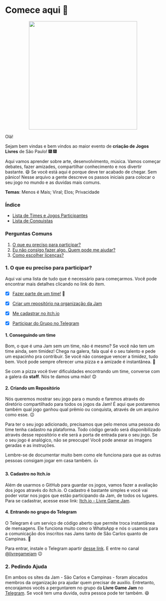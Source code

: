# Comece aqui :rocket:

<img src="https://livregamejam.org/images/logo_large.png" width="350"
style="display: block; margin: auto auto;">

Olá!

Sejam bem vindas e bem vindos ao maior evento de **criação de Jogos Livres** de
São Paulo! :fireworks: :fireworks:

Aqui vamos aprender sobre arte, desenvolvimento, música. Vamos
começar debates, fazer amizades, compartilhar conhecimento e nos divertir
bastante. :smile: Se você está aqui é porque deve ter acabado de chegar.
Sem pânico! Nesse arquivo a gente descreve os passos iniciais para colocar
o seu jogo no mundo e as duvidas mais comuns.

**Temas**: Menos é Mais; Viral; Elos; Privacidade
### Índice

- [Lista de Times e Jogos Participantes](https://github.com/livregamejam/comece-aqui/blob/master/lista-de-participantes.md)
- [Lista de Conquistas](https://github.com/livregamejam/comece-aqui/blob/master/conquistas.md)

### Perguntas Comuns

1. [O que eu preciso para participar?](#1-o-que-eu-preciso-para-participar) 
2. [Eu não consigo fazer algo. Quem pode me ajudar?](#2-pedindo-ajuda) 
3. [Como escolher licenças?](https://github.com/livregamejam/comece-aqui/blob/master/como-escolher-licenca.md)

### 1. O que eu preciso para participar?

Aqui vai uma lista de tudo que é necessário para começarmos. Você pode
encontrar mais detalhes clicando no link do item.

- [x] [Fazer parte de um time!](#1-conseguindo-um-time) :two_women_holding_hands:
- [x] [Criar um repositório na organização da Jam](#2-criando-um-repositorio)
- [x] [Me cadastrar no itch.io](#3-fazendo-cadastro-no-itchio)
- [x] [Participar do Grupo no Telegram](#4-participando-no-telegram)


#### 1. Conseguindo um time 

Bom, o que é uma Jam sem um time, não é mesmo? Se você não tem um time ainda,
sem timidez! Chega na galera, fala qual é o seu talento e pede um espacinho
pra contribuir. Se você não consegue vencer a timidez, tudo bem. Você pode
sempre oferecer uma pizza e a amizade é instantânea. :pizza: 

Se com a pizza você tiver dificuldades encontrando um time, converse com a
galera da **staff**. Nós te damos uma mão! :blush:

#### 2. Criando um Repositório

Nós queremos mostrar seu jogo para o mundo e faremos através do diretório
compartilhado para todos os jogos da Jam! É aqui que postaremos também qual
jogo ganhou qual prêmio ou conquista, através de um arquivo como esse. :wink:

Para ter o seu jogo adicionado, precisamos que pelo menos uma pessoa do time
tenha cadastro na plataforma. Todo código gerado será disponibilizado através
desse repositório e ele será a porta de entrada para o seu jogo. Se o seu jogo
é analógico, não se preocupe! Você pode anexar as imagens geradas e as
instruções.

Lembre-se de documentar muito bem como ele funciona para que as outras pessoas
consigam jogar em casa também. :+1:

#### 3. Cadastro no Itch.io

Além de usarmos o GitHub para guardar os jogos, vamos fazer a avaliação dos
jogos através do itch.io. O cadastro é bastante simples e você vai poder votar
nos jogos que estão participando da Jam, de todos os lugares. Para se
cadastrar, acesse esse link: [Itch.io - Livre Game Jam](https://itch.io/jam/livre-game-jam).

#### 4. Entrando no grupo do Telegram

O Telegram é um serviço de código aberto que permite troca instantânea de
mensagens. Ele funciona muito como o WhatsApp e nós o usamos para a comunicação
dos inscritos nas Jams tanto de São Carlos quanto de Campinas. :clap:

Para entrar, instale o Telegram apartir [desse link](https://telegram.org/). E
entre no canal [@livregamejam](https://t.me/livregamejam)  :wink:

### 2. Pedindo Ajuda

Em ambos os sites da Jam - São Carlos e Campinas - foram alocados membros da
organização pra ajudar quem precisar de auxilio. Entretanto, encorajamos vocês
a perguntarem no grupo da **Livre Game Jam** no
[Telegram](#4-entrando-no-grupo-do-telegram). Se você tem uma
duvida, outra pessoa pode ter também. :smile:

